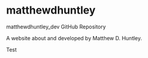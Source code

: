 # matthewdhuntley
matthewdhuntley_dev GitHub Repository

A website about and developed by Matthew D. Huntley.

Test
